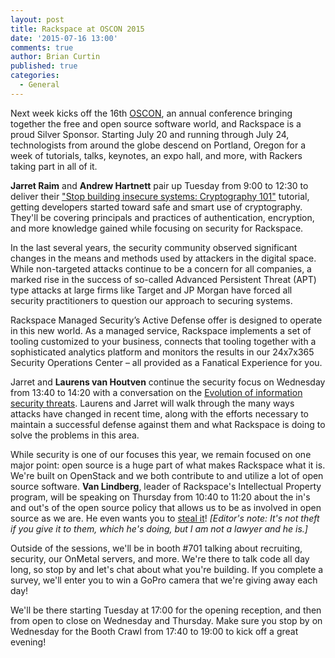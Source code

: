 ```yaml
---
layout: post
title: Rackspace at OSCON 2015
date: '2015-07-16 13:00'
comments: true
author: Brian Curtin
published: true
categories:
  - General
---
```


Next week kicks off the 16th [OSCON](http://www.oscon.com/open-source-2015), an annual conference bringing together the free and open source software world, and Rackspace is a proud Silver Sponsor. Starting July 20 and running through July 24, technologists from around the globe descend on Portland, Oregon for a week of tutorials, talks, keynotes, an expo hall, and more, with Rackers taking part in all of it.

<!-- more -->

**Jarret Raim** and **Andrew Hartnett** pair up Tuesday from 9:00 to 12:30 to deliver their ["Stop building insecure systems: Cryptography 101"](http://www.oscon.com/open-source-2015/public/schedule/detail/41322) tutorial, getting developers started toward safe and smart use of cryptography. They'll be covering principals and practices of authentication, encryption, and more knowledge gained while focusing on security for Rackspace.

In the last several years, the security community observed significant changes in the means and methods used by attackers in the digital space. While non-targeted attacks continue to be a concern for all companies, a marked rise in the success of so-called Advanced Persistent Threat (APT) type attacks at large firms like Target and JP Morgan have forced all security practitioners to question our approach to securing systems.

Rackspace Managed Security’s Active Defense offer is designed to operate in this new world. As a managed service, Rackspace implements a set of tooling customized to your business, connects that tooling together with a sophisticated analytics platform and monitors the results in our 24x7x365 Security Operations Center – all provided as a Fanatical Experience for you.

Jarret and **Laurens van Houtven** continue the security focus on Wednesday from 13:40 to 14:20 with a conversation on the [Evolution of information security threats](http://www.oscon.com/open-source-2015/public/schedule/detail/45327). Laurens and Jarret will walk through the many ways attacks have changed in recent time, along with the efforts necessary to maintain a successful defense against them and what Rackspace is doing to solve the problems in this area.

While security is one of our focuses this year, we remain focused on one major point: open source is a huge part of what makes Rackspace what it is. We're built on OpenStack and we both contribute to and utilize a lot of open source software. **Van Lindberg**, leader of Rackspace's Intellectual Property program, will be speaking on Thursday from 10:40 to 11:20 about the in's and out's of the open source policy that allows us to be as involved in open source as we are. He even wants you to [steal it](http://www.oscon.com/open-source-2015/public/schedule/detail/41847)! *[Editor's note: It's not theft if you give it to them, which he's doing, but I am not a lawyer and he is.]*

Outside of the sessions, we'll be in booth #701 talking about recruiting, security, our OnMetal servers, and more. We're there to talk code all day long, so stop by and let's chat about what you're building. If you complete a survey, we'll enter you to win a GoPro camera that we're giving away each day!

We'll be there starting Tuesday at 17:00 for the opening reception, and then from open to close on Wednesday and Thursday. Make sure you stop by on Wednesday for the Booth Crawl from 17:40 to 19:00 to kick off a great evening!
